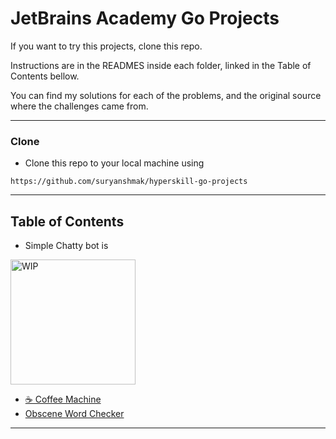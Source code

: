 # JetBrains Academy Go Projects

If you want to try this projects, clone this repo. 

Instructions are in the READMES inside each folder, linked in the Table of Contents bellow.

You can find my solutions for each of the problems, and the original source where the challenges came from.

---

### Clone

- Clone this repo to your local machine using 
```
https://github.com/suryanshmak/hyperskill-go-projects
```

---

## Table of Contents

- Simple Chatty bot is

<img style="align-content: center" alt="WIP" src="https://media.giphy.com/media/LMia8kOesIyAnS7lvP/giphy.gif" width="200"/>

- [☕ Coffee Machine](coffee-machine/README.md)
- [Obscene Word Checker](Obscene-Word-Checker/README.md)

---
